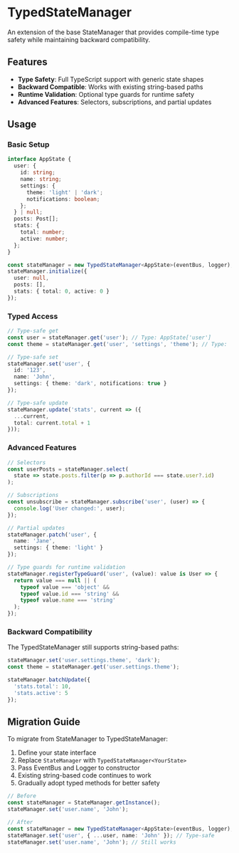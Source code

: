 # TypedStateManager

An extension of the base StateManager that provides compile-time type safety while maintaining backward compatibility.

## Features

- **Type Safety**: Full TypeScript support with generic state shapes
- **Backward Compatible**: Works with existing string-based paths
- **Runtime Validation**: Optional type guards for runtime safety
- **Advanced Features**: Selectors, subscriptions, and partial updates

## Usage

### Basic Setup

```typescript
interface AppState {
  user: {
    id: string;
    name: string;
    settings: {
      theme: 'light' | 'dark';
      notifications: boolean;
    };
  } | null;
  posts: Post[];
  stats: {
    total: number;
    active: number;
  };
}

const stateManager = new TypedStateManager<AppState>(eventBus, logger);
stateManager.initialize({
  user: null,
  posts: [],
  stats: { total: 0, active: 0 }
});
```

### Typed Access

```typescript
// Type-safe get
const user = stateManager.get('user'); // Type: AppState['user']
const theme = stateManager.get('user', 'settings', 'theme'); // Type: 'light' | 'dark' | undefined

// Type-safe set
stateManager.set('user', { 
  id: '123', 
  name: 'John',
  settings: { theme: 'dark', notifications: true }
});

// Type-safe update
stateManager.update('stats', current => ({
  ...current,
  total: current.total + 1
}));
```

### Advanced Features

```typescript
// Selectors
const userPosts = stateManager.select(
  state => state.posts.filter(p => p.authorId === state.user?.id)
);

// Subscriptions
const unsubscribe = stateManager.subscribe('user', (user) => {
  console.log('User changed:', user);
});

// Partial updates
stateManager.patch('user', {
  name: 'Jane',
  settings: { theme: 'light' }
});

// Type guards for runtime validation
stateManager.registerTypeGuard('user', (value): value is User => {
  return value === null || (
    typeof value === 'object' &&
    typeof value.id === 'string' &&
    typeof value.name === 'string'
  );
});
```

### Backward Compatibility

The TypedStateManager still supports string-based paths:

```typescript
stateManager.set('user.settings.theme', 'dark');
const theme = stateManager.get('user.settings.theme');

stateManager.batchUpdate({
  'stats.total': 10,
  'stats.active': 5
});
```

## Migration Guide

To migrate from StateManager to TypedStateManager:

1. Define your state interface
2. Replace `StateManager` with `TypedStateManager<YourState>`
3. Pass EventBus and Logger to constructor
4. Existing string-based code continues to work
5. Gradually adopt typed methods for better safety

```typescript
// Before
const stateManager = StateManager.getInstance();
stateManager.set('user.name', 'John');

// After
const stateManager = new TypedStateManager<AppState>(eventBus, logger);
stateManager.set('user', { ...user, name: 'John' }); // Type-safe
stateManager.set('user.name', 'John'); // Still works
```
